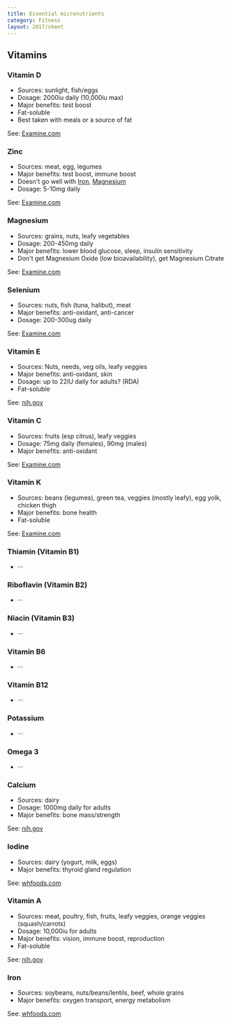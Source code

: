 ```yaml
---
title: Essential micronutrients
category: Fitness
layout: 2017/sheet
---
```


## Vitamins


### Vitamin D

 * Sources: sunlight, fish/eggs
 * Dosage: 2000iu daily (10,000iu max)
 * Major benefits: test boost
 * Fat-soluble
 * Best taken with meals or a source of fat

See: [Examine.com](http://examine.com/supplements/Vitamin+D/)

### Zinc

 * Sources: meat, egg, legumes
 * Major benefits: test boost, immune boost
 * Doesn't go well with [Iron](#iron), [Magnesium](#magnesium)
 * Dosage: 5-10mg daily

See: [Examine.com](http://examine.com/supplements/Zinc/)

### Magnesium

 * Sources: grains, nuts, leafy vegetables
 * Dosage: 200-450mg daily
 * Major benefits: lower blood glucose, sleep, insulin sensitivity
 * Don't get Magnesium Oxide (low bioavailability), get Magnesium Citrate

See: [Examine.com](http://examine.com/supplements/Magnesium/)

### Selenium

 * Sources: nuts, fish (tuna, halibut), meat
 * Major benefits: anti-oxidant, anti-cancer
 * Dosage: 200-300ug daily

See: [Examine.com](http://examine.com/supplements/Selenium/)

### Vitamin E

 * Sources: Nuts, needs, veg oils, leafy veggies
 * Major benefits: anti-oxidant, skin
 * Dosage: up to 22IU daily for adults? (RDA)
 * Fat-soluble

See: [nih.gov](http://ods.od.nih.gov/factsheets/VitaminE-HealthProfessional/)

### Vitamin C

 * Sources: fruits (esp citrus), leafy veggies
 * Dosage: 75mg daily (females), 90mg (males)
 * Major benefits: anti-oxidant

See: [Examine.com](http://examine.com/supplements/Vitamin+C/)

### Vitamin K

 * Sources: beans (legumes), green tea, veggies (mostly leafy), egg yolk,
 chicken thigh
 * Major benefits: bone health
 * Fat-soluble

See: [Examine.com](http://examine.com/supplements/Vitamin+K/)

### Thiamin (Vitamin B1)

- ···

### Riboflavin (Vitamin B2)

- ···

### Niacin (Vitamin B3)

- ···

### Vitamin B6

- ···

### Vitamin B12

- ···

### Potassium

- ···

### Omega 3

- ···

### Calcium

 * Sources: dairy
 * Dosage: 1000mg daily for adults
 * Major benefits: bone mass/strength

See: [nih.gov](http://ods.od.nih.gov/factsheets/calcium.asp)

### Iodine

 * Sources: dairy (yogurt, milk, eggs)
 * Major benefits: thyroid gland regulation

See: [whfoods.com](http://www.whfoods.com/genpage.php?tname=nutrient&dbid=69)

### Vitamin A

 * Sources: meat, poultry, fish, fruits, leafy veggies, orange veggies
(squash/carrots)
 * Dosage: 10,000iu for adults
 * Major benefits: vision, immune boost, reproduction
 * Fat-soluble

See: [nih.gov](http://ods.od.nih.gov/factsheets/Vitam-HealthProfessional/)

### Iron

 * Sources: soybeans, nuts/beans/lentils, beef, whole grains
 * Major benefits: oxygen transport, energy metabolism

See: [whfoods.com](http://www.whfoods.com/genpage.php?tname=nutrient&dbid=70)
